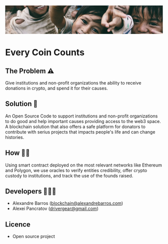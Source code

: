 ![Every Coin Counts](./front-end/public/ECC-Hero.webp)


# Every Coin Counts

## The Problem ⚠️

Give institutions and non-profit organizations the ability to receive donations in crypto, and spend it for their causes.

## Solution 🔮

An Open Source Code to support institutions and non-profit organizations to do good and help important causes providing access to the web3 space.
A blockchain solution that also offers a safe platform for donators to contribute with serius projects that impacts people's life and can change histories.

## How 👷🏻

Using smart contract deployed on the most relevant networks like Ethereum and Polygon, we use oracles to verify entities credibility, offer crypto custody to institutions, and track the use of the founds raised.

## Developers 🧑🏻‍💻

- Alexandre Barros (blockchain@alexandrebarros.com)
- Alexei Pancratov (drivergear@gmail.com)

## Licence

- Open source project
